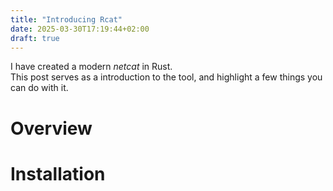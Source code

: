 ```yaml
---
title: "Introducing Rcat"
date: 2025-03-30T17:19:44+02:00
draft: true
---
```


I have created a modern _netcat_ in Rust.  
This post serves as a introduction to the tool, and highlight a few things you can do with it.

# Overview



# Installation

